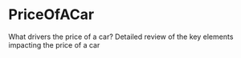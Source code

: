 # PriceOfACar
What drivers the price of a car? Detailed review of the key elements impacting the price of a car
